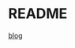 # README

[blog](https://mp.weixin.qq.com/s?__biz=MzIzMDU0MTA3Nw==&mid=2247484131&idx=1&sn=5b1608613f6f1568acc85214e0ff1cbd&chksm=e8b09099dfc7198f0088e565282921d250850783f9c2feb8fca105abb17cff79ad0ee795f389&scene=178&cur_album_id=1504658477523206145#rd)
